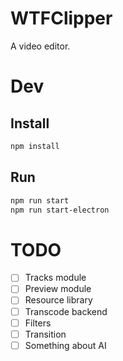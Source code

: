 # WTFClipper
A video editor.

# Dev
## Install
```bash
npm install
```
## Run
```bash
npm run start
npm run start-electron
```

# TODO
- [ ] Tracks module
- [ ] Preview module
- [ ] Resource library
- [ ] Transcode backend
- [ ] Filters
- [ ] Transition
- [ ] Something about AI
